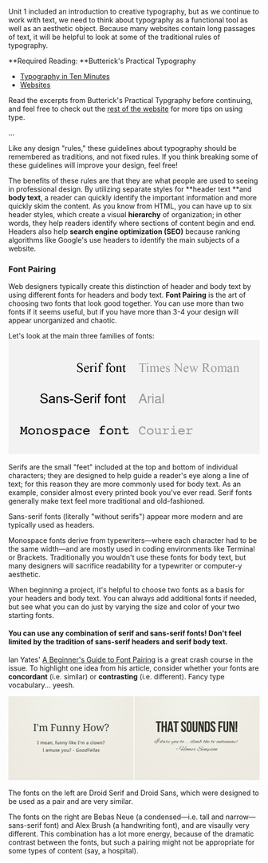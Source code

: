 Unit 1 included an introduction to creative typography, but as we continue to work with text, we need to think about typography as a functional tool as well as an aesthetic object. Because many websites contain long passages of text, it will be helpful to look at some of the traditional rules of typography. 

**Required Reading: **Butterick's Practical Typography

* [Typography in Ten Minutes](http://practicaltypography.com/typography-in-ten-minutes.html)
* [Websites](http://practicaltypography.com/websites.html)

Read the excerpts from Butterick's Practical Typgraphy before continuing, and feel free to check out the [rest of the website](http://practicaltypography.com/) for more tips on using type.

...

Like any design "rules," these guidelines about typography should be remembered as traditions, and not fixed rules. If you think breaking some of these guidelines will improve your design, feel free! 

The benefits of these rules are that they are what people are used to seeing in professional design. By utilizing separate styles for **header text **and **body text**, a reader can quickly identify the important information and more quickly skim the content. As you know from HTML, you can have up to six header styles, which create a visual **hierarchy** of organization; in other words, they help readers identify where sections of content begin and end. Headers also help **search engine optimization \(SEO\)** because ranking algorithms like Google's use headers to identify the main subjects of a website. 

### Font Pairing

Web designers typically create this distinction of header and body text by using different fonts for headers and body text. **Font Pairing** is the art of choosing two fonts that look good together. You can use more than two fonts if it seems useful, but if you have more than 3-4 your design will appear unorganized and chaotic. 

Let's look at the main three families of fonts:![](/assets/lesson-2/font-families.png)

Serifs are the small "feet" included at the top and bottom of individual characters; they are designed to help guide a reader's eye along a line of text; for this reason they are more commonly used for body text. As an example, consider almost every printed book you've ever read. Serif fonts generally make text feel more traditional and old-fashioned. 

Sans-serif fonts \(literally "without serifs"\) appear more modern and are typically used as headers. 

Monospace fonts derive from typewriters—where each character had to be the same width—and are mostly used in coding environments like Terminal or Brackets. Traditionally you wouldn't use these fonts for body text, but many designers will sacrifice readability for a typewriter or computer-y aesthetic. 

When beginning a project, it's helpful to choose two fonts as a basis for your headers and body text. You can always add additional fonts if needed, but see what you can do just by varying the size and color of your two starting fonts. 

#### You can use any combination of serif and sans-serif fonts! Don't feel limited by the tradition of sans-serif headers and serif body text. 

Ian Yates' [A Beginner's Guide to Font Pairing](https://webdesign.tutsplus.com/articles/a-beginners-guide-to-pairing-fonts--webdesign-5706) is a great crash course in the issue. To highlight one idea from his article, consider whether your fonts are **concordant** \(i.e. similar\) or **contrasting** \(i.e. different\). Fancy type vocabulary... yeesh. 

![](/unit-2/lesson-3/font-concord-contrast.jpg)

The fonts on the left are Droid Serif and Droid Sans, which were designed to be used as a pair and are very similar.

The fonts on the right are Bebas Neue \(a condensed—i.e. tall and narrow— sans-serif font\) and Alex Brush \(a handwriting font\), and are visaully very different. This combination has a lot more energy, because of the dramatic contrast between the fonts, but such a pairing might not be appropriate for some types of content \(say, a hospital\). 





